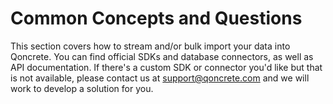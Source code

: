 # Common Concepts and Questions

This section covers how to stream and/or bulk import your data into Qoncrete. You can find official SDKs and database connectors, as well as API documentation. If there's a custom SDK or connector you'd like but that is not available, please contact us at [support@qoncrete.com](support@qoncrete.com) and we will work to develop a solution for you.

